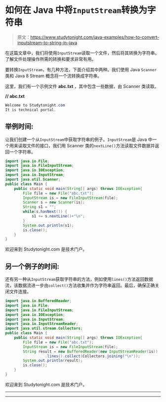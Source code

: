 # 如何在 Java 中将`InputStream`转换为字符串

> 原文：<https://www.studytonight.com/java-examples/how-to-convert-inputstream-to-string-in-java>

在这篇文章中，我们将使用`InputStream`读取一个文件，然后将其转换为字符串。了解文件处理操作所需的转换和要求非常有用。

要转换`InputStream`，有几种方法，下面介绍其中两种。我们使用 Java `Scanner`类和 Java 8 Stream 概念将一个流转换成字符串。

这里，我们有一个示例文件 **abc.txt** ，其中包含一些数据，由 Scanner 类读取。

**// abc.txt**

```java
Welcome to Studytonight.com
It is technical portal.
```

## 举例时间:

让我们创建一个从`InputStream`中获取字符串的例子。`InputStream`是 Java 中一个用来读取文件的接口，我们用 Scanner 类的`nextLine()`方法读取文件数据并返回一个字符串。

```java
import java.io.File;
import java.io.FileInputStream;
import java.io.IOException;
import java.io.InputStream;
import java.util.Scanner;
public class Main {
	public static void main(String[] args) throws IOException{  
		File file = new File("abc.txt");
        InputStream is = new FileInputStream(file);
        Scanner s = new Scanner(is);
        String s1 = "";
        while(s.hasNext()) {
        	s1 += s.nextLine()+"\n";
        }
        System.out.println(s1);
        is.close();
	}
}
```

欢迎来到 Studytonight.com
是技术门户。

## 另一个例子的时间:

还有另一种从`InputStream`获取字符串的方法，例如使用`lines()`方法返回数据流，该数据流进一步由`collect()`方法收集并作为字符串返回。最后，确保正确关闭文件连接。

```java
import java.io.BufferedReader;
import java.io.File;
import java.io.FileInputStream;
import java.io.IOException;
import java.io.InputStream;
import java.io.InputStreamReader;
import java.util.stream.Collectors;
public class Main {
	public static void main(String[] args) throws IOException{  
		File file = new File("abc.txt");
        InputStream is = new FileInputStream(file);
        String result = new BufferedReader(new InputStreamReader(is))
        		  .lines().collect(Collectors.joining("\n"));
        System.out.println(result);
        is.close();
	}
}
```

欢迎来到 Studytonight.com
是技术门户。

* * *

* * *
